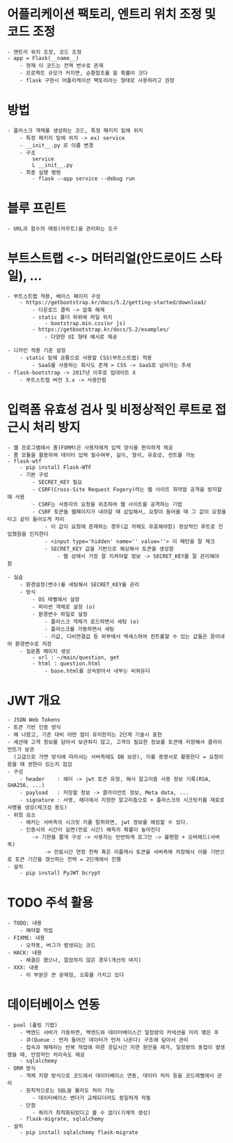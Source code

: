 # 어플리케이션 팩토리, 엔트리 위치 조정 및 코드 조정
    - 엔트리 위치 조정, 코드 조정
    - app = Flask(__name__)
        - 현재 이 코드는 전역 변수로 존재
        - 프로젝트 규모가 커지면, 순환참조를 할 확률이 크다
        - flask 구현시 어플리케이션 팩토리라는 형태로 사용하라고 권장

# 방법
    - 플라스크 객체를 생성하는 코드, 특정 패키지 밑에 위치
        - 특정 패키지 밑에 위치 -> ex) service
        - __init__.py 로 이름 변경
        - 구조
            service
            L __init__.py
        - 최종 실행 명령
            - flask --app service --debug run

# 블루 프린트
    - URL과 함수의 매핑(라우트)을 관리하는 도구

# 부트스트랩 <-> 머터리얼(안드로이드 스타일), ...
    - 부트스트랩 적용, 베이스 페이지 구성
        - https://getbootstrap.kr/docs/5.2/getting-started/download/
            - 다운로드 클릭 -> 압축 해제
            - static 폴더 하위에 파일 위치
                - bootstrap.min.css(or js)
            - https://getbootstrap.kr/docs/5.2/examples/
                - 다양한 UI 형태 예시로 제공

    - 디자인 적용 기준 설정
        - static 밑에 공통으로 사용할 CSS(부트스트랩) 적용
            - SaaS를 사용하는 회사도 존재 > CSS -> SaaS로 넘어가는 추세
    - flask-bootstrap -> 2017년 이후로 업데이트 X
        - 부트스트랩 버전 3.x -> 사용안함

# 입력폼 유효성 검사 및 비정상적인 루트로 접근시 처리 방지
    - 웹 프로그램에서 폼(FORM)은 사용자에게 입력 양식을 편리하게 제공
    - 폼 모듈을 활용하여 데이터 입력 필수여부, 길이, 형식, 유효성, 컨트롤 가능
    - flask-wtf
        - pip install Flask-WTF
        - 기본 구성
            - SECRET_KEY 필요
            - CSRF(Cross-Site Request Fogery)라는 웹 사이트 취약점 공격을 방지할 때 사용
            - CSRF는 사용자의 요청을 위조하여 웹 사이트를 공격하는 기법
            - CSRF 토큰을 웹페이지가 내려갈 때 삽입해서, 요청이 들어올 때 그 값이 요청을 타고 같이 들어오게 처리
                - 이 값이 요청에 존재하는 경우(값 자체도 유효해야함) 정상적인 루트로 진입했음을 인지한다
                - <input type='hidden' name='' value=''> 이 패턴을 잘 체크
                - SECRET_KEY 값을 기반으로 해싱해서 토큰을 생성함
                    - 웹 상에서 가장 잘 지켜야할 정보 -> SECRET_KEY를 잘 관리해야 함
    
    - 실습
        - 환경설정(변수)를 세팅해서 SECRET_KEY를 관리
        - 방식
            - OS 레벨에서 설정
            - 파이썬 객체로 설정 (o)
            - 환경변수 파일로 설정
                - 플라스크 객체가 로드하면서 세팅 (o)
                - 플라스크를 가동하면서 세팅
                - 키값, 디비연결값 등 외부에서 엑세스하여 컨트롤할 수 있는 값들은 뜯어내어 환경변수로 저장
        - 질문폼 페이지 생성
            - url : ~/main/question, get
            - html : question.html
                - base.html를 상속받아서 내부는 비워둔다

# JWT 개요
    - JSON Web Tokens
    - 토큰 기반 인증 방식
    - 왜 나왔고, 기존 대비 어떤 점이 유리한지는 2단계 기술시 표현
    - 세션에 고객 정보를 담아서 보관하지 않고, 고객의 필요한 정보를 토큰에 저장해서 클라이언트가 보관
      (고급으로 가면 방식에 따라서는 서버측에도 DB 보관), 이를 증명서로 활용한다 = 요청이 왔을 때 권한이 있는지 점검
    - 구성
        - header    : 헤더 -> jwt 토큰 유형, 해시 알고리즘 사용 정보 기록(RSA, SHA256, ...)
        - payload   : 저장할 정보 -> 클라이언트 정보, Meta data, ...
        - signature : 서명, 헤더에서 지정한 알고리즘으로 + 플라스크의 시크릿키를 재료로 서명을 생성(체크섬 용도)
    - 위험 요소
        - 해커는 서버측의 시크릿 키를 탈취하면, jwt 정보를 해킹할 수 있다.
        - 인증서의 시간이 길면(만료 시간) 해독의 확률이 높아진다 
            -> 기한을 짧게 구성 -> 사용자는 빈번하게 로그인 -> 불편함 + 오버헤드(서버측)
                -> 만료시간 연장 전략 혹은 리플래시 토큰을 서버측에 저장해서 이를 기반으로 토큰 기간을 갱신하는 전략 = 2단계에서 진행
    - 설치
        - pip install PyJWT bcrypt

# TODO 주석 활용
    - TODO: 내용
        - 해야할 작업
    - FIXME: 내용
        - 오작동, 버그가 발생되는 코드
    - HACK: 내용
        - 해결은 했으나, 깔끔하지 않은 경우(개선의 여지)
    - XXX: 내용
        - 이 부분은 큰 문제점, 오류를 가지고 있다

# 데이터베이스 연동
    - pool (풀링 기법)
        - 백엔드 서버가 가동하면, 백엔드와 데이터베이스간 일정량의 커넥션을 미리 맺은 후
        - 큐(Queue : 먼저 들어간 데이터가 먼저 나온다) 구조에 담아서 관리
        - 접속과 해제라는 반복 작업에 따른 응답시간 지연 원인을 제거, 일정량의 동접이 발생했을 때, 안정적인 처리속도 제공
        - sqlalchemy
    - ORM 방식
        - 객체 지향 방식으로 코드에서 데이터베이스 연동, 데이터 처리 등을 코드레벨에서 관리
        - 원칙적으로는 SQL을 몰라도 처리 가능
            - 데이터베이스 벤더가 교체되더라도 동일하게 작동
        - 단점
            - 쿼리가 최적화되었다고 볼 수 없다(기계적 생성)
        - flask-migrate, sqlalchemy
    - 설치
        - pip install sqlalchemy flask-migrate